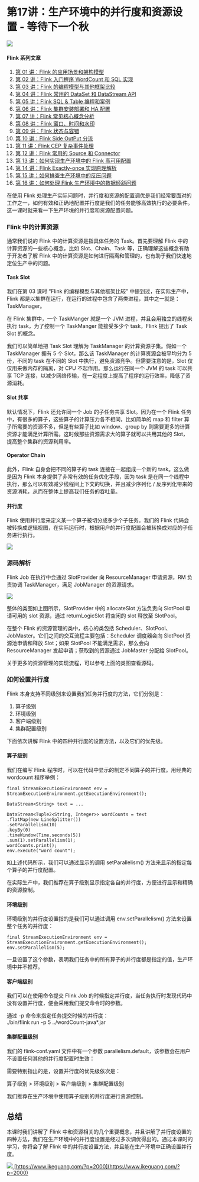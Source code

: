 # 第17讲：生产环境中的并行度和资源设置 - 等待下一个秋
[![](https://kingcall.oss-cn-hangzhou.aliyuncs.com/blog/img/2022/03/03/22:47:02-%E5%B0%8F%E5%9B%BE.jpg)
](https://wx.zsxq.com/mweb/views/topic/topic.html?group_id=88855218824452)

#### Flink 系列文章

1.  [第 01 讲：Flink 的应用场景和架构模型](https://www.ikeguang.com/?p=1976)
2.  [第 02 讲：Flink 入门程序 WordCount 和 SQL 实现](https://www.ikeguang.com/?p=1977)
3.  [第 03 讲：Flink 的编程模型与其他框架比较](https://www.ikeguang.com/?p=1978)
4.  [第 04 讲：Flink 常用的 DataSet 和 DataStream API](https://www.ikeguang.com/?p=1982)
5.  [第 05 讲：Flink SQL & Table 编程和案例](https://www.ikeguang.com/?p=1983)
6.  [第 06 讲：Flink 集群安装部署和 HA 配置](https://www.ikeguang.com/?p=1985)
7.  [第 07 讲：Flink 常见核心概念分析](https://www.ikeguang.com/?p=1986)
8.  [第 08 讲：Flink 窗口、时间和水印](https://www.ikeguang.com/?p=1987)
9.  [第 09 讲：Flink 状态与容错](https://www.ikeguang.com/?p=1988)
10. [第 10 讲：Flink Side OutPut 分流](https://www.ikeguang.com/?p=1991)
11. [第 11 讲：Flink CEP 复杂事件处理](https://www.ikeguang.com/?p=1992)
12. [第 12 讲：Flink 常用的 Source 和 Connector](https://www.ikeguang.com/?p=1993)
13. [第 13 讲：如何实现生产环境中的 Flink 高可用配置](https://www.ikeguang.com/?p=1994)
14. [第 14 讲：Flink Exactly-once 实现原理解析](https://www.ikeguang.com/?p=1995)
15. [第 15 讲：如何排查生产环境中的反压问题](https://www.ikeguang.com/?p=1998)
16. [第 16 讲：如何处理 Flink 生产环境中的数据倾斜问题](https://www.ikeguang.com/?p=1999)

在使用 Flink 处理生产实际问题时，并行度和资源的配置调优是我们经常要面对的工作之一，如何有效和正确地配置并行度是我们的任务能够高效执行的必要条件。这一课时就来看一下生产环境的并行度和资源配置问题。

### Flink 中的计算资源

通常我们说的 Flink 中的计算资源是指具体任务的 Task。首先要理解 Flink 中的计算资源的一些核心概念，比如 Slot、Chain、Task 等，正确理解这些概念有助于开发者了解 Flink 中的计算资源是如何进行隔离和管理的，也有助于我们快速地定位生产中的问题。

#### Task Slot

我们在第 03 课时 “Flink 的编程模型与其他框架比较” 中提到过，在实际生产中，Flink 都是以集群在运行，在运行的过程中包含了两类进程，其中之一就是：TaskManager。

在 Flink 集群中，一个 TaskManger 就是一个 JVM 进程，并且会用独立的线程来执行 task，为了控制一个 TaskManger 能接受多少个 task，Flink 提出了 Task Slot 的概念。

我们可以简单地把 Task Slot 理解为 TaskManager 的计算资源子集。假如一个 TaskManager 拥有 5 个 Slot，那么该 TaskManager 的计算资源会被平均分为 5 份，不同的 task 在不同的 Slot 中执行，避免资源竞争。但需要注意的是，Slot 仅仅用来做内存的隔离，对 CPU 不起作用。那么运行在同一个 JVM 的 task 可以共享 TCP 连接，以减少网络传输，在一定程度上提高了程序的运行效率，降低了资源消耗。

#### Slot 共享

默认情况下，Flink 还允许同一个 Job 的子任务共享 Slot。因为在一个 Flink 任务中，有很多的算子，这些算子的计算压力各不相同，比如简单的 map 和 filter 算子所需要的资源不多，但是有些算子比如 window、group by 则需要更多的计算资源才能满足计算所需。这时候那些资源需求大的算子就可以共用其他的 Slot，提高整个集群的资源利用率。

#### Operator Chain

此外，Flink 自身会把不同的算子的 task 连接在一起组成一个新的 task。这么做是因为 Flink 本身提供了非常有效的任务优化手段，因为 task 是在同一个线程中执行，那么可以有效减少线程间上下文的切换，并且减少序列化 / 反序列化带来的资源消耗，从而在整体上提高我们任务的吞吐量。

#### 并行度

Flink 使用并行度来定义某一个算子被切分成多少个子任务。我们的 Flink 代码会被转换成逻辑视图，在实际运行时，根据用户的并行度配置会被转换成对应的子任务进行执行。

![](https://kingcall.oss-cn-hangzhou.aliyuncs.com/blog/img/Ciqc1F7iAtiAB5wJAADAUrN2krA716.png)

### 源码解析

Flink Job 在执行中会通过 SlotProvider 向 ResourceManager 申请资源，RM 负责协调 TaskManager，满足 JobManager 的资源请求。

![](https://kingcall.oss-cn-hangzhou.aliyuncs.com/blog/img/Ciqc1F7iAuGALdTnAADvxM1xMRE879.png)

整体的类图如上图所示，SlotProvider 中的 allocateSlot 方法负责向 SlotPool 申请可用的 slot 资源，通过 returnLogicSlot 将空闲的 slot 释放至 SlotPool。

在整个 Flink 的资源管理的类中，核心的类包括 Scheduler、SlotPool、JobMaster。它们之间的交互流程主要包括：Scheduler 调度器会向 SlotPool 资源池申请和释放 Slot；如果 SlotPool 不能满足需求，那么会向 ResourceManager 发起申请；获取到的资源通过 JobMaster 分配给 SlotPool。

关于更多的资源管理的实现流程，可以参考上面的类图查看源码。

### 如何设置并行度

Flink 本身支持不同级别来设置我们任务并行度的方法，它们分别是：

1.  算子级别
2.  环境级别
3.  客户端级别
4.  集群配置级别

下面依次讲解 Flink 中的四种并行度的设置方法，以及它们的优先级。

#### 算子级别

我们在编写 Flink 程序时，可以在代码中显示的制定不同算子的并行度。用经典的 wordcount 程序举例：

    final StreamExecutionEnvironment env = StreamExecutionEnvironment.getExecutionEnvironment();
     
    DataStream<String> text = ...
     
    DataStream<Tuple2<String, Integer>> wordCounts = text
    .flatMap(new LineSplitter())
    .setParallelism(10)
    .keyBy(0)
    .timeWindow(Time.seconds(5))
    .sum(1).setParallelism(1);
    wordCounts.print();
    env.execute("word count");

如上述代码所示，我们可以通过显示的调用 setParallelism() 方法来显示的指定每个算子的并行度配置。

在实际生产中，我们推荐在算子级别显示指定各自的并行度，方便进行显示和精确的资源控制。

#### 环境级别

环境级别的并行度设置指的是我们可以通过调用 env.setParallelism() 方法来设置整个任务的并行度：

    final StreamExecutionEnvironment env = StreamExecutionEnvironment.getExecutionEnvironment();
    env.setParallelism(5);

一旦设置了这个参数，表明我们任务中的所有算子的并行度都是指定的值，生产环境中并不推荐。

#### 客户端级别

我们可以在使用命令提交 Flink Job 的时候指定并行度，当任务执行时发现代码中没有设置并行度，便会采用我们提交命令时的参数。

通过 -p 命令来指定任务提交时候的并行度：  
./bin/flink run -p 5 ../wordCount-java\*.jar

#### 集群配置级别

我们的 flink-conf.yaml 文件中有一个参数 parallelism.default，该参数会在用户不设置任何其他的并行度配置时生效：

需要特别指出的是，设置并行度的优先级依次是：

算子级别 > 环境级别 > 客户端级别 > 集群配置级别

我们推荐在生产环境中使用算子级别的并行度进行资源控制。

## 总结

本课时我们讲解了 Flink 中和资源相关的几个重要概念，并且讲解了并行度设置的四种方法，我们在生产环境中的并行度设置是经过多次调优得出的。通过本课时的学习，你将会了解 Flink 中的并行度设置方法，并且能在生产环境中正确设置并行度。

[![](https://kingcall.oss-cn-hangzhou.aliyuncs.com/blog/img/2022/02/28/22:45:03-4%E6%8A%98-.png)
](https://wx.zsxq.com/mweb/views/topic/topic.html?group_id=88855218824452) 
 [https://www.ikeguang.com/?p=2000](https://www.ikeguang.com/?p=2000)
